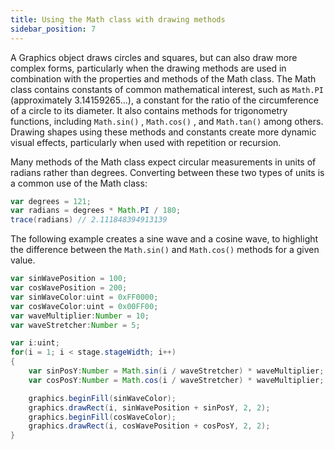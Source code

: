 ```yaml
---
title: Using the Math class with drawing methods
sidebar_position: 7
---
```


A Graphics object draws circles and squares, but can also draw more complex forms, particularly when the drawing methods are used in combination with the properties and methods of the Math class. The Math class contains constants of common mathematical interest, such as `Math.PI` (approximately 3.14159265...), a constant for the ratio of the circumference of a circle to its diameter. It also contains methods for trigonometry functions, including `Math.sin()` , `Math.cos()` , and `Math.tan()` among others. Drawing shapes using these methods and constants create more dynamic visual effects, particularly when used with repetition or recursion.

Many methods of the Math class expect circular measurements in units of radians rather than degrees. Converting between these two types of units is a common use of the Math class:

```actionscript
var degrees = 121;
var radians = degrees * Math.PI / 180;
trace(radians) // 2.111848394913139
```

The following example creates a sine wave and a cosine wave, to highlight the difference between the `Math.sin()` and `Math.cos()` methods for a given value.

```actionscript
var sinWavePosition = 100;
var cosWavePosition = 200;
var sinWaveColor:uint = 0xFF0000;
var cosWaveColor:uint = 0x00FF00;
var waveMultiplier:Number = 10;
var waveStretcher:Number = 5;

var i:uint;
for(i = 1; i < stage.stageWidth; i++)
{
    var sinPosY:Number = Math.sin(i / waveStretcher) * waveMultiplier;
    var cosPosY:Number = Math.cos(i / waveStretcher) * waveMultiplier;

    graphics.beginFill(sinWaveColor);
    graphics.drawRect(i, sinWavePosition + sinPosY, 2, 2);
    graphics.beginFill(cosWaveColor);
    graphics.drawRect(i, cosWavePosition + cosPosY, 2, 2);
}
```
